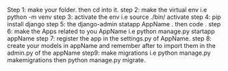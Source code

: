 Step 1: make your folder. then cd into it.
step 2: make the virtual env i.e python -m venv <environmentName>
step 3: activate the env i.e source ./bin/ activate
step 4: pip install django
step 5: the django-admin statapp AppName . then code .
step 6: make the Apps related to you AppName  i.e python manage.py startapp appName
step 7: register the app in the settings.py of AppName.
step 8: create your models in appName and remember after to import them in the admin.py of the appName
step9:  make migrations i.e python manage.py makemigrations then python manage.py migrate.
